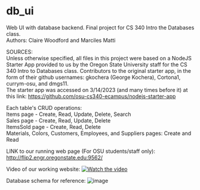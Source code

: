 # db_ui

Web UI with database backend. Final project for CS 340 Intro the Databases class. <br>
Authors: Claire Woodford and Marciles Matti

SOURCES: <br>
Unless otherwise specified, all files in this project were based on a NodeJS Starter App provided to us by the Oregon State University staff for the CS 340 Intro to Databases class. Contributors to the original starter app, in the form of their github usernames: gkochera (George Kochera), Cortona1, currym-osu, and dmgs11. <br>
The starter app was accessed on 3/14/2023 (and many times before it) at this link:  https://github.com/osu-cs340-ecampus/nodejs-starter-app <br>

Each table's CRUD operations: <br>
Items page - Create, Read, Update, Delete, Search <br>
Sales page - Create, Read, Update, Delete <br>
ItemsSold page - Create, Read, Delete <br>
Materials, Colors, Customers, Employees, and Suppliers pages: Create and Read <br> 

LINK to our running web page (For OSU students/staff only): http://flip2.engr.oregonstate.edu:9562/ <br>

Video of our working website: [![Watch the video](https://user-images.githubusercontent.com/102620776/225697020-63d920f7-d2ee-4ac9-ae7a-58e62b91fb0e.png)](https://www.youtube.com/watch?v=SHZkeYvQDNk)

Database schema for reference:
![image](https://user-images.githubusercontent.com/102620776/218896795-dab102ce-df51-41b9-8986-729c9c65736f.png) 

